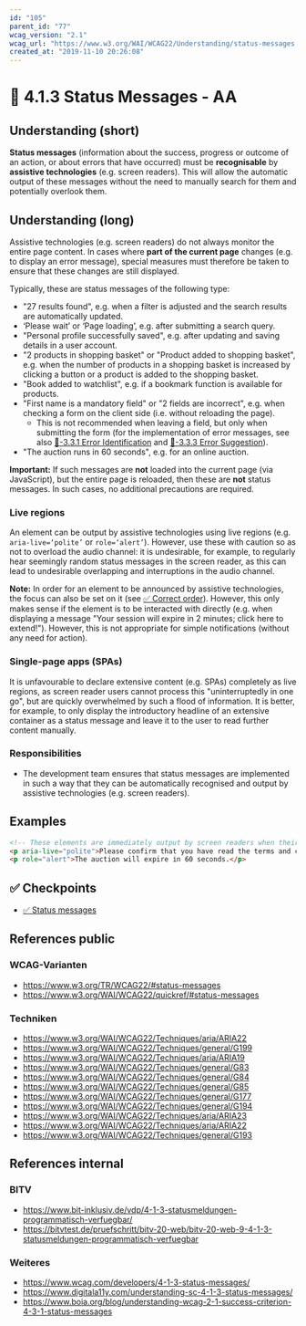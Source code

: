 ```yaml
---
id: "105"
parent_id: "77"
wcag_version: "2.1"
wcag_url: "https://www.w3.org/WAI/WCAG22/Understanding/status-messages.html"
created_at: "2019-11-10 20:26:08"
---
```


# 📜 4.1.3 Status Messages - AA

## Understanding (short)

**Status messages** (information about the success, progress or outcome of an action, or about errors that have occurred) must be **recognisable** by **assistive technologies** (e.g. screen readers). This will allow the automatic output of these messages without the need to manually search for them and potentially overlook them.

## Understanding (long)

Assistive technologies (e.g. screen readers) do not always monitor the entire page content. In cases where **part of the current page** changes (e.g. to display an error message), special measures must therefore be taken to ensure that these changes are still displayed.

Typically, these are status messages of the following type:

- "27 results found", e.g. when a filter is adjusted and the search results are automatically updated.
- ‘Please wait’ or ‘Page loading’, e.g. after submitting a search query.
- "Personal profile successfully saved", e.g. after updating and saving details in a user account.
- "2 products in shopping basket" or "Product added to shopping basket", e.g. when the number of products in a shopping basket is increased by clicking a button or a product is added to the shopping basket.
- "Book added to watchlist", e.g. if a bookmark function is available for products.
- "First name is a mandatory field" or "2 fields are incorrect", e.g. when checking a form on the client side (i.e. without reloading the page).
    - This is not recommended when leaving a field, but only when submitting the form (for the implementation of error messages, see also [📜-3.3.1 Error Identification](/en/wcag/3.3.1-error-identification) and [📜-3.3.3 Error Suggestion](/en/wcag/3.3.3-error-suggestion)).
- "The auction runs in 60 seconds", e.g. for an online auction.

**Important:** If such messages are **not** loaded into the current page (via JavaScript), but the entire page is reloaded, then these are **not** status messages. In such cases, no additional precautions are required.

### Live regions

An element can be output by assistive technologies using live regions (e.g. `aria-live=‘polite’` or `role=‘alert’`). However, use these with caution so as not to overload the audio channel: it is undesirable, for example, to regularly hear seemingly random status messages in the screen reader, as this can lead to undesirable overlapping and interruptions in the audio channel.

**Note:** In order for an element to be announced by assistive technologies, the focus can also be set on it (see [✅ Correct order](/en/wcag/1.3.2-meaningful-sequence/correct-order)). However, this only makes sense if the element is to be interacted with directly (e.g. when displaying a message "Your session will expire in 2 minutes; click here to extend!"). However, this is not appropriate for simple notifications (without any need for action).

### Single-page apps (SPAs)

It is unfavourable to declare extensive content (e.g. SPAs) completely as live regions, as screen reader users cannot process this "uninterruptedly in one go", but are quickly overwhelmed by such a flood of information. It is better, for example, to only display the introductory headline of an extensive container as a status message and leave it to the user to read further content manually.

### Responsibilities

- The development team ensures that status messages are implemented in such a way that they can be automatically recognised and output by assistive technologies (e.g. screen readers).

## Examples

```html
<!-- These elements are immediately output by screen readers when their content changes. -->
<p aria-live="polite">Please confirm that you have read the terms and conditions.</p>
<p role="alert">The auction will expire in 60 seconds.</p>
```

## ✅ Checkpoints

- [✅ Status messages](status-messages)

## References public

### WCAG-Varianten
- <https://www.w3.org/TR/WCAG22/#status-messages>
- <https://www.w3.org/WAI/WCAG22/quickref/#status-messages>

### Techniken
- <https://www.w3.org/WAI/WCAG22/Techniques/aria/ARIA22>
- <https://www.w3.org/WAI/WCAG22/Techniques/general/G199>
- <https://www.w3.org/WAI/WCAG22/Techniques/aria/ARIA19>
- <https://www.w3.org/WAI/WCAG22/Techniques/general/G83>
- <https://www.w3.org/WAI/WCAG22/Techniques/general/G84>
- <https://www.w3.org/WAI/WCAG22/Techniques/general/G85>
- <https://www.w3.org/WAI/WCAG22/Techniques/general/G177>
- <https://www.w3.org/WAI/WCAG22/Techniques/general/G194>
- <https://www.w3.org/WAI/WCAG22/Techniques/aria/ARIA23>
- <https://www.w3.org/WAI/WCAG22/Techniques/aria/ARIA22>
- <https://www.w3.org/WAI/WCAG22/Techniques/general/G193>

## References internal

### BITV
- <https://www.bit-inklusiv.de/vdp/4-1-3-statusmeldungen-programmatisch-verfuegbar/>
- <https://bitvtest.de/pruefschritt/bitv-20-web/bitv-20-web-9-4-1-3-statusmeldungen-programmatisch-verfuegbar>

### Weiteres
- <https://www.wcag.com/developers/4-1-3-status-messages/>
- <https://www.digitala11y.com/understanding-sc-4-1-3-status-messages/>
- <https://www.boia.org/blog/understanding-wcag-2-1-success-criterion-4-3-1-status-messages>
